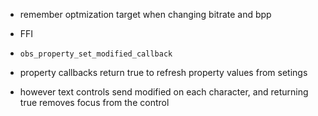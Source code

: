 - remember optmization target when changing bitrate and bpp

- FFI
- `obs_property_set_modified_callback`
- property callbacks return true to refresh property values from setings
- however text controls send modified on each character, and returning true removes focus from the control
